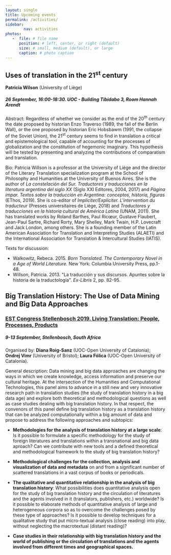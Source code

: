 ```yaml
---
layout: single
title: Upcoming events
permalink: /activities/
sidebar:
        nav: activities
photos:
   -  file: # file name
      position: # left, center, or right (default)
      size: # small, medium (default), or large
      caption: # photo caption  
---
```

## Uses of translation in the 21<sup>st</sup> century

**Patricia Wilson** (University of Liège)

##### 26 September, 16:00-18:30. UOC - Building Tibidabo 3, Room Hannah Arendt


Abstract: Regardless of whether we consider as the end of the 20<sup>th</sup> century the date proposed by historian Enzo Traverso (1989, the fall of the Berlin Wall), or the one proposed by historian Eric Hobsbawm (1991, the collapse of the Soviet Union), the 21<sup>st</sup> century seems to find in translation a critical and epistemological tool, capable of accounting for the processes of globalization and the constitution of hegemonic imaginary. This hypothesis will be tested by presenting and analyzing the contributions of comparatism and translation.


Bio: Patricia Willson is a professor at the University of Liège and the director of the Literary Translation specialization program at the School of Philosophy and Humanities at the University of Buenos Aires. She is the author of *La constelación del Sur. Traductores y traducciones en la literatura argentina del siglo XX* (Siglo XXI Editores, 2004, 2017) and *Página impar. Textos sobre la traducción en Argentina: conceptos, historia, figuras* (EThos, 2019). She is co-editor of *Impliciter/Expliciter. L'intervention du traducteur* (Presses universitaires de Liège, 2018) and *Traductores y traducciones en la historia cultural de América Latina* (UNAM, 2011). She has translated works by Roland Barthes, Paul Ricœur, Gustave Flaubert, Jean-Paul Sartre, Richard Rorty, Mary Shelley, Mark Twain, H.P. Lovecraft and Jack London, among others. She is a founding member of the Latin American Association for Translation and Interpreting Studies (ALAETI) and  the International Association for Translation & Intercultural Studies (IATIS).


Texts for discussion:  
   - Walkowitz, Rebeca. 2015. *Born Translated. The Contemporary Novel in a Age of World Literature.* New York: Columbia University Press, pp.1-48.
   - Willson, Patricia. 2013. "La traducción y sus discursos. Apuntes sobre la historia de la traductología". *Ex-Libris* 2, pp. 82-95.  


## Big Translation History: The Use of Data Mining and Big Data Approaches

### [EST Congress Stellenbosch 2019. Living Translation: People, Processes, Products](https://www.est2019.com/)

##### 9-13 September, Stellenbosch, South Africa

Organised by: **Diana Roig-Sanz** (UOC-Open University of Catalonia); **Ondrej Vimr** (University of Bristol); **Laura Fólica** (UOC-Open University of Catalonia).

General description: Data mining and big data approaches are changing the ways in which we create knowledge, access information and preserve our cultural heritage. At the intersection of the Humanities and Computational Technologies, this panel aims to advance in a still new and very innovative research path in translation studies (the study of translation history in a big data age) and explore both theoretical and methodological questions as well as case studies dealing with big translation history. In that respect, the convenors of this panel define big translation history as a translation history that can be analyzed computationally within a big amount of data and propose to address the following approaches and subtopics:

   - **Methodologies for the analysis of translation history at a large scale**: Is it possible to formulate a specific methodology for the study of foreign literatures and translations within a transnational and big data aproach? Can we contribute with new tools and a defined theoretical and methodological framework to the study of big translation history?

   - **Methodological challenges for the collection, analysis and visualization of data and metadata** on and from a significant number of scattered translations in a vast corpus of books or periodicals.

   - **The qualitative and quantitative relationship in the analysis of big translation history**: What possibilities does quantitative analysis open for the study of big translation history and the circulation of literatures and the agents involved in it (translators, publishers, etc.) worldwide? Is it possible to elaborate methods of quantitative analysis of large and heterogeneous corpora so as to overcome the challenges posed by these type of approaches? Is it possible to develop techniques for a qualitative study that put micro-textual analysis (close reading) into play, without neglecting the macrotextual (distant reading)?

   - **Case studies in their relationship with big translation history and the world of publishing or the circulation of translations and the agents involved from different times and geographical spaces.**
